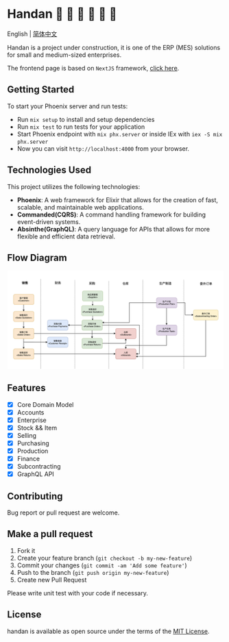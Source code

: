 # Handan :construction: :construction: :construction:  :construction: :construction: :construction: 

English | [简体中文](./README.md)

Handan is a project under construction, it is one of the ERP (MES) solutions for small and medium-sized enterprises.

The frontend page is based on `NextJS` framework, [click here](https://github.com/zven21/handan_web).


## **Getting Started**

To start your Phoenix server and run tests:

* Run `mix setup` to install and setup dependencies
* Run `mix test` to run tests for your application
* Start Phoenix endpoint with `mix phx.server` or inside IEx with `iex -S mix phx.server`
* Now you can visit `http://localhost:4000` from your browser.

## **Technologies Used**

This project utilizes the following technologies:

* **Phoenix**: A web framework for Elixir that allows for the creation of fast, scalable, and maintainable web applications.
* **Commanded(CQRS)**: A command handling framework for building event-driven systems.
* **Absinthe(GraphQL)**: A query language for APIs that allows for more flexible and efficient data retrieval.


## **Flow Diagram**

![flow](./docs/flow.jpg)

## **Features**

- [x] Core Domain Model
- [x] Accounts
- [x] Enterprise
- [x] Stock && Item
- [x] Selling
- [x] Purchasing
- [x] Production
- [x] Finance
- [x] Subcontracting
- [x] GraphQL API

## **Contributing**

Bug report or pull request are welcome.

## **Make a pull request**

1. Fork it
2. Create your feature branch (`git checkout -b my-new-feature`)
3. Commit your changes (`git commit -am 'Add some feature'`)
4. Push to the branch (`git push origin my-new-feature`)
5. Create new Pull Request

Please write unit test with your code if necessary.

## **License**

handan is available as open source under the terms of the [MIT License](http://opensource.org/licenses/MIT).